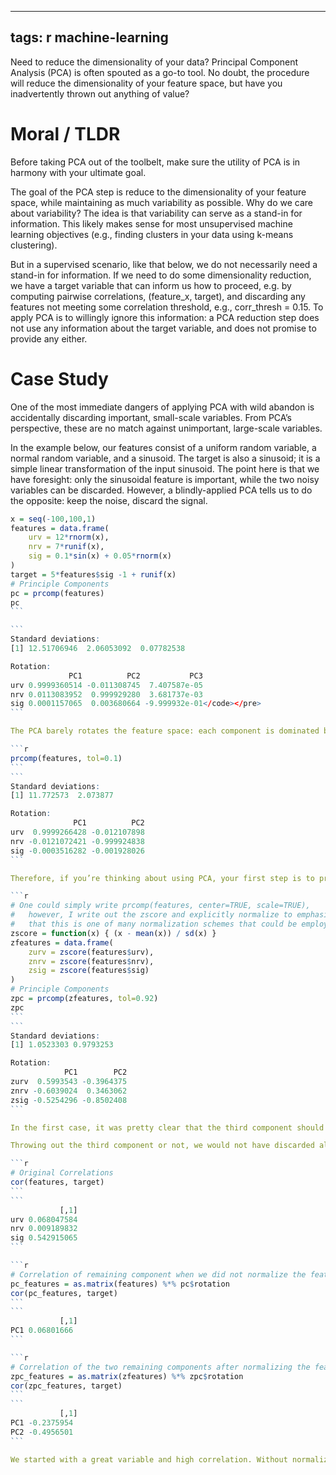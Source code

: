 ----
tags: r machine-learning
---

Need to reduce the dimensionality of your data? Principal Component Analysis (PCA) is often spouted as a go-to tool. No doubt, the procedure will reduce the dimensionality of your feature space, but have you inadvertently thrown out anything of value?


# Moral / TLDR

Before taking PCA out of the toolbelt, make sure the utility of PCA is in harmony with your ultimate goal.

The goal of the PCA step is reduce to the dimensionality of your feature space, while maintaining as much variability as possible. Why do we care about variability? The idea is that variability can serve as a stand-in for information. This likely makes sense for most unsupervised machine learning objectives (e.g., finding clusters in your data using k-means clustering).

But in a supervised scenario, like that below, we do not necessarily need a stand-in for information. If we need to do some dimensionality reduction, we have a target variable that can inform us how to proceed, e.g. by computing pairwise correlations, (feature_x, target), and discarding any features not meeting some correlation threshold, e.g., corr_thresh = 0.15. To apply PCA is to willingly ignore this information: a PCA reduction step does not use any information about the target variable, and does not promise to provide any either.

# Case Study
One of the most immediate dangers of applying PCA with wild abandon is accidentally discarding important, small-scale variables. From PCA’s perspective, these are no match against unimportant, large-scale variables.

In the example below, our features consist of a uniform random variable, a normal random variable, and a sinusoid. The target is also a sinusoid; it is a simple linear transformation of the input sinusoid. The point here is that we have foresight: only the sinusoidal feature is important, while the two noisy variables can be discarded. However, a blindly-applied PCA tells us to do the opposite: keep the noise, discard the signal.

````r
x = seq(-100,100,1)
features = data.frame(
    urv = 12*rnorm(x),
    nrv = 7*runif(x),
    sig = 0.1*sin(x) + 0.05*rnorm(x)
)
target = 5*features$sig -1 + runif(x)
# Principle Components
pc = prcomp(features)
pc
```

```
Standard deviations:
[1] 12.51706946  2.06053092  0.07782538

Rotation:
             PC1          PC2           PC3
urv 0.9999360514 -0.011308745  7.407587e-05
nrv 0.0113083952  0.999929280  3.681737e-03
sig 0.0001157065  0.003680664 -9.999932e-01</code></pre>
```

The PCA barely rotates the feature space: each component is dominated by a single input feature by a factor of ~100. This is because our features started out independent of each other. The minor rotation is just due to noise. Importantly, if we were aiming to reduce the feature space to two dimensions, we would have just thrown out the signal almost entirely.

```r
prcomp(features, tol=0.1)
```
```
Standard deviations:
[1] 11.772573  2.073877

Rotation:
              PC1          PC2
urv  0.9999266428 -0.012107898
nrv -0.0121072421 -0.999924838
sig -0.0003516282 -0.001928026
```

Therefore, if you’re thinking about using PCA, your first step is to properly normalize each of your feature variables. At the very least, normalizing each feature will hedge aginst throwing out small-scale signals in the noise. We will z-score each feature, which will do a good job here. (However, z-scoring assumes that variables are approximately normally-distributed, so if you have extremely heavy-tailed feature distributions, watch out!)

```r
# One could simply write prcomp(features, center=TRUE, scale=TRUE),
#   however, I write out the zscore and explicitly normalize to emphasize
#   that this is one of many normalization schemes that could be employed.
zscore = function(x) { (x - mean(x)) / sd(x) }
zfeatures = data.frame(
    zurv = zscore(features$urv),
    znrv = zscore(features$nrv),
    zsig = zscore(features$sig)
)
# Principle Components
zpc = prcomp(zfeatures, tol=0.92)  
zpc
```
```
Standard deviations:
[1] 1.0523303 0.9793253

Rotation:
            PC1        PC2
zurv  0.5993543 -0.3964375
znrv -0.6039024  0.3463062
zsig -0.5254296 -0.8502408
```

In the first case, it was pretty clear that the third component should be thrown out (assuming that variance is a good proxy for information value). In this case, that’s not so obvious since each component has a similar variance. The threshold parameter, tol, had to be set to greater than 90% to reduce the space at all. In reality, it probably isn’t a good idea to set this threshold so high (tol=0.1 is a better idea).

Throwing out the third component or not, we would not have discarded all the signal information. However, we did rotate it into noise, which was stupid. Look what we did to the correlations with the target:

```r
# Original Correlations
cor(features, target)
```
```        
           [,1]
urv 0.068047584
nrv 0.009189832
sig 0.542915065
```

```r
# Correlation of remaining component when we did not normalize the features
pc_features = as.matrix(features) %*% pc$rotation
cor(pc_features, target)
```
```
           [,1]
PC1 0.06801666
```

```r
# Correlation of the two remaining components after normalizing the features
zpc_features = as.matrix(zfeatures) %*% zpc$rotation
cor(zpc_features, target)
```
```
           [,1]
PC1 -0.2375954
PC2 -0.4956501
```

We started with a great variable and high correlation. Without normalization, our PCA step threw this info out and we were left with nearly-zero predictive power. When we did normalize the variable, at best the PC step didn’t totally screw us over.

